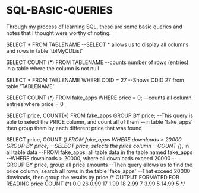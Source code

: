 # SQL-BASIC-QUERIES
Through my process of learning SQL, these are some basic queries and notes that I thought were worthy of noting.

SELECT * FROM TABLENAME
--SELECT * allows us to display all columns and rows in table 'tblMyCDList'

SELECT COUNT (*) FROM TABLENAME
--counts number of rows (entries) in a table where the column is not null

SELECT * FROM TABLENAME WHERE CDID = 27
--Shows CDID 27 from table 'TABLENAME'

SELECT COUNT (*) FROM fake_apps WHERE price = 0;
--counts all column entries where price = 0

SELECT price, COUNT(*) FROM fake_apps GROUP BY price;
--This query is able to select the PRICE column, and count all of them
--in table 'fake_apps' then group them by each different price that was found

SELECT price, COUNT (*) FROM fake_apps WHERE downloads > 20000 GROUP BY price;
--SELECT price, selects the price column
--COUNT (*), in all table data
--FROM fake_apps, all table data in the table named fake_apps
--WHERE downloads > 20000, where all downloads exceed 20000
-- GROUP BY price, group all price amounts
--Then query allows us to find the price column, search all rows in the table 'fake_apps'
--That exceed 20000 dowloads, then group the results by price
/* OUTPUT FORMATED FOR READING
price	   COUNT (*)
0.0	     26
0.99	   17
1.99	   18
2.99	   7
3.99	   5
14.99	   5
*/
